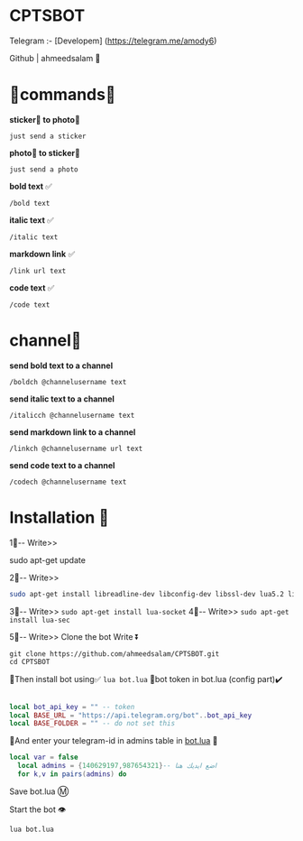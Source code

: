 # CPTSBOT

Telegram :- 
[Developem] (https://telegram.me/amody6)

Github | ahmeedsalam 👮
# 🔸commands🔹

 **sticker🏰 to photo🌄**

`just send a sticker`

 **photo🌄 to sticker🏰**

`just send a photo`

  **bold text** ✅

`/bold text`

 **italic text** ✅

`/italic text`

 **markdown link** ✅

`/link url text`

**code text** ✅

`/code text`

# channel📣

 **send bold text to a channel**

`/boldch @channelusername text`

 **send italic text to a channel**

`/italicch @channelusername text`

 **send markdown link to a channel**

`/linkch @channelusername url text`

**send code text to a channel**

`/codech @channelusername text`

# Installation 🔌

1⃣-- Write>>

sudo apt-get update

2⃣-- Write>>

```bash
sudo apt-get install libreadline-dev libconfig-dev libssl-dev lua5.2 liblua5.2-dev libevent-dev make unzip git redis-server g++ libjansson-dev libpython-dev expat libexpat1-dev
```
3⃣-- Write>>
`sudo apt-get install lua-socket` 
4⃣-- Write>>
`sudo apt-get install lua-sec`

5⃣-- Write>> Clone the bot Write ⏬
```
git clone https://github.com/ahmeedsalam/CPTSBOT.git
cd CPTSBOT

```

🚸Then install bot using✅
`lua bot.lua`
👮bot token in bot.lua (config part)✔️

```lua

local bot_api_key = "" -- token
local BASE_URL = "https://api.telegram.org/bot"..bot_api_key
local BASE_FOLDER = "" -- do not set this
```
🔰And enter your telegram-id in admins table in [bot.lua](https://github.com/Imandaneshi/file-manager-bot/blob/master/bot.lua#L19) 💠

```lua
local var = false
  local admins = {140629197,987654321}-- اضع ايديك هنا
  for k,v in pairs(admins) do

```
Save bot.lua Ⓜ️

Start the bot 👁

`lua bot.lua`

